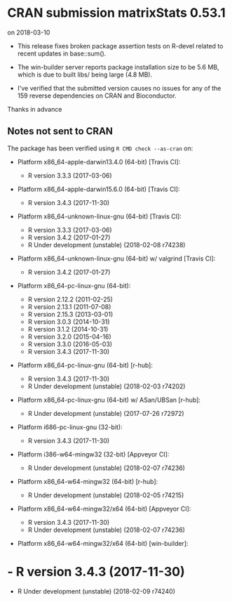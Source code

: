 # CRAN submission matrixStats 0.53.1

on 2018-03-10

* This release fixes broken package assertion tests on R-devel related to recent updates in base::sum().

* The win-builder server reports package installation size to be 5.6 MB, which is due to built libs/ being large (4.8 MB).

* I've verified that the submitted version causes no issues for any of the 159 reverse dependencies on CRAN and Bioconductor.

Thanks in advance


## Notes not sent to CRAN

The package has been verified using `R CMD check --as-cran` on:

* Platform x86_64-apple-darwin13.4.0 (64-bit) [Travis CI]:
  - R version 3.3.3 (2017-03-06)

* Platform x86_64-apple-darwin15.6.0 (64-bit) [Travis CI]:
  - R version 3.4.3 (2017-11-30)

* Platform x86_64-unknown-linux-gnu (64-bit) [Travis CI]:
  - R version 3.3.3 (2017-03-06)
  - R version 3.4.2 (2017-01-27)
  - R Under development (unstable) (2018-02-08 r74238)

* Platform x86_64-unknown-linux-gnu (64-bit) w/ valgrind [Travis CI]:
  - R version 3.4.2 (2017-01-27)

* Platform x86_64-pc-linux-gnu (64-bit):
  - R version 2.12.2 (2011-02-25)
  - R version 2.13.1 (2011-07-08)
  - R version 2.15.3 (2013-03-01)
  - R version 3.0.3 (2014-10-31)
  - R version 3.1.2 (2014-10-31)
  - R version 3.2.0 (2015-04-16)
  - R version 3.3.0 (2016-05-03)
  - R version 3.4.3 (2017-11-30)

* Platform x86_64-pc-linux-gnu (64-bit) [r-hub]:
  - R version 3.4.3 (2017-11-30)
  - R Under development (unstable) (2018-02-03 r74202)

* Platform x86_64-pc-linux-gnu (64-bit) w/ ASan/UBSan [r-hub]:
  - R Under development (unstable) (2017-07-26 r72972)

* Platform i686-pc-linux-gnu (32-bit):
  - R version 3.4.3 (2017-11-30)

* Platform i386-w64-mingw32 (32-bit) [Appveyor CI]:
  - R Under development (unstable) (2018-02-07 r74236)

* Platform x86_64-w64-mingw32 (64-bit) [r-hub]:
  - R Under development (unstable) (2018-02-05 r74215)

* Platform x86_64-w64-mingw32/x64 (64-bit) [Appveyor CI]:
  - R version 3.4.3 (2017-11-30)
  - R Under development (unstable) (2018-02-07 r74236)

* Platform x86_64-w64-mingw32/x64 (64-bit) [win-builder]:
#  - R version 3.4.3 (2017-11-30)
  - R Under development (unstable) (2018-02-09 r74240)
